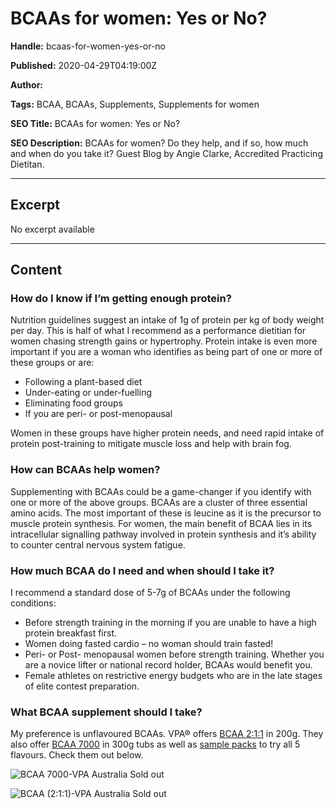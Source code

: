 # BCAAs for women: Yes or No?

**Handle:** bcaas-for-women-yes-or-no

**Published:** 2020-04-29T04:19:00Z

**Author:**  

**Tags:** BCAA, BCAAs, Supplements, Supplements for women

**SEO Title:** BCAAs for women: Yes or No?

**SEO Description:** BCAAs for women? Do they help, and if so, how much and when do you take it? Guest Blog by Angie Clarke, Accredited Practicing Dietitan.

---

## Excerpt

No excerpt available

---

## Content

### How do I know if I’m getting enough protein?

Nutrition guidelines suggest an intake of 1g of protein per kg of body weight per day. This is half of what I recommend as a performance dietitian for women chasing strength gains or hypertrophy. Protein intake is even more important if you are a woman who identifies as being part of one or more of these groups or are:

- Following a plant-based diet
- Under-eating or under-fuelling
- Eliminating food groups
- If you are peri- or post-menopausal

Women in these groups have higher protein needs, and need rapid intake of protein post-training to mitigate muscle loss and help with brain fog.

### How can BCAAs help women?

Supplementing with BCAAs could be a game-changer if you identify with one or more of the above groups. BCAAs are a cluster of three essential amino acids. The most important of these is leucine as it is the precursor to muscle protein synthesis. For women, the main benefit of BCAA lies in its intracellular signalling pathway involved in protein synthesis and it’s ability to counter central nervous system fatigue.

### How much BCAA do I need and when should I take it?

I recommend a standard dose of 5-7g of BCAAs under the following conditions:

- Before strength training in the morning if you are unable to have a high protein breakfast first.
- Women doing fasted cardio – no woman should train fasted!
- Peri- or Post- menopausal women before strength training. Whether you are a novice lifter or national record holder, BCAAs would benefit you.
- Female athletes on restrictive energy budgets who are in the late stages of elite contest preparation.

### What BCAA supplement should I take?

My preference is unflavoured BCAAs. VPA® offers [BCAA 2:1:1](/products/bcaa-2-1-1) in 200g. They also offer [BCAA 7000](/products/bcaa-7000) in 300g tubs as well as [sample packs](/products/bcaa-7000-sample-pack-5-flavours-10-samples) to try all 5 flavours. Check them out below.

![BCAA 7000-VPA Australia](product-image)
Sold out

![BCAA (2:1:1)-VPA Australia](product-image)
Sold out


